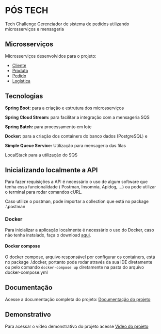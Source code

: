 
# PÓS TECH

Tech Challenge Gerenciador de sistema de pedidos utilizando microsserviços e mensageria


## Microsserviços
Microsserviços desenvolvidos para o projeto:
* [Cliente](https://github.com/nicholasfb/tech-challenge-gerenciamento-pedidos/tree/master/tech-client)
* [Produto](https://github.com/nicholasfb/tech-challenge-gerenciamento-pedidos/tree/master/produto)
* [Pedido](https://github.com/nicholasfb/tech-challenge-gerenciamento-pedidos/tree/master/tech-order)
* [Logística](https://github.com/nicholasfb/tech-challenge-gerenciamento-pedidos/tree/master/tech-logistic)


## Tecnologias

**Spring Boot:** para a criação e estrutura dos microsserviços

**Spring Cloud Stream:** para facilitar a integração com a mensageria SQS

**Spring Batch:** para processamento em lote

**Docker:** para a criação dos containers do banco dados (PostgreSQL) e 

**Simple Queue Service:** Utilização para mensageria das filas

LocalStack para a utilização do SQS


## Inicializando localmente a API
Para fazer requisições a API é necessário o uso de algum software que tenha essa funcionalidade ( Postman, Insomnia, Apidog, ...) ou pode utilizar o terminal para rodar comandos cURL.

Caso utilize o postman, pode importar a collection que está no package .\postman

### Docker

Para inicializar a aplicação localmente é necessário o uso do Docker, caso não tenha instalado, faça
o download [aqui](https://docs.docker.com/engine/install/).

#### Docker compose

O docker compose, arquivo responsável por configurar os containers, está no package .\docker,
portanto pode rodar através da sua IDE diretamente ou pelo comando `docker-compose up` diretamente
na pasta do arquivo docker-compose.yml



## Documentação
Acesse a documentação completa do projeto:
[Documentação do projeto](https://drive.google.com/file/d/1I2tuJL-Auw-jN-d7nUMQIPXaq6roETY_/view)



## Demonstrativo
Para acessar o vídeo demonstrativo do projeto acesse
[Vídeo do projeto](https://drive.google.com/file/d/1RzdakzGO7Y4fp2VDOO82p_CkYiH4Ndti/view)
